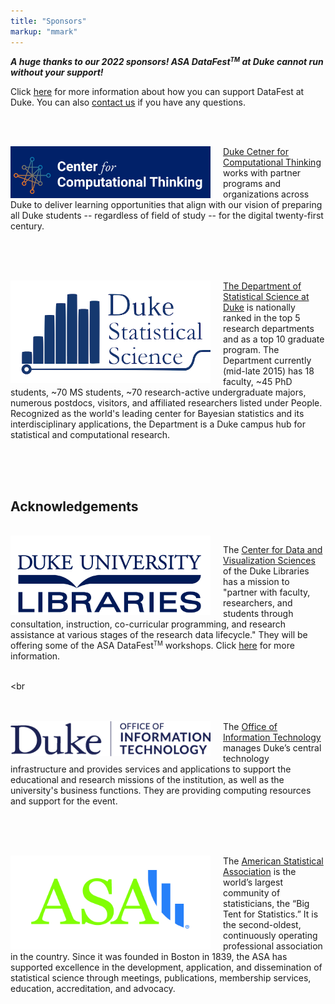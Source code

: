 ```yaml
---
title: "Sponsors"
markup: "mmark"
---
```


<body style = "size: 18px">

**<i>A huge thanks to our 2022 sponsors! ASA DataFest<small><sup>TM</sup></small> at Duke cannot run without your support!</i>**

Click [here](/sponsorship.html) for more information about how you can support DataFest at Duke. You can also [contact us](mailto:alexander.fisher@duke.edu) if you have any questions. 

<br><br>

<img style= "width: 320px; float:left;padding-right:20px" src="/logos/duke-cct.png">

[Duke Cetner for Computational Thinking](https://computationalthinking.duke.edu/) works with partner programs and organizations across Duke to deliver learning opportunities that align with our vision of preparing all Duke students -- regardless of field of study -- for the digital twenty-first century.

<br><br><br>

<img style="width:320px;float: left;padding-right:20px" src="/logos/stat-sci-updated.png">

[The Department of Statistical Science at Duke](http://stat.duke.edu/) is nationally ranked in the top 5 research departments and as a top 10 graduate program. The Department currently (mid-late 2015) has 18 faculty, ~45 PhD students, ~70 MS students, ~70 research-active undergraduate majors, numerous postdocs, visitors, and affiliated researchers listed under People. Recognized as the world's leading center for Bayesian statistics and its interdisciplinary applications, the Department is a Duke campus hub for statistical and computational research.

<br><br><br>


## Acknowledgements

<br>

<img style="width:320px;float: left;padding-right:20px" src="/logos/duke-libraries.png">

The [Center for Data and Visualization Sciences](https://library.duke.edu/data/data-visualization) of the Duke Libraries has a mission to "partner with faculty, researchers, and students through consultation, instruction, co-curricular programming, and research assistance at various stages of the research data lifecycle." They will be offering some of the ASA DataFest<small><sup>TM</sup></small> workshops. Click [here](/workshops) for more information.

<br><br<br><br><br>

<img style="width:320px;float: left;padding-right:20px" src="/logos/duke-oit.png">

The [Office of Information Technology](https://oit.duke.edu/) manages Duke’s central technology infrastructure and provides services and applications to support the educational and research missions of the institution, as well as the university's business functions. They are providing computing resources and support for the event.

<br><br><br>

<img style="width:320px;float: left;padding-right:20px" src="/logos/asa.jpg">

The [American Statistical Association](http://amstat.org/) is the world’s largest community of statisticians, the “Big Tent for Statistics.” It is the second-oldest, continuously operating professional association in the country. Since it was founded in Boston in 1839, the ASA has supported excellence in the development, application, and dissemination of statistical science through meetings, publications, membership services, education, accreditation, and advocacy.
